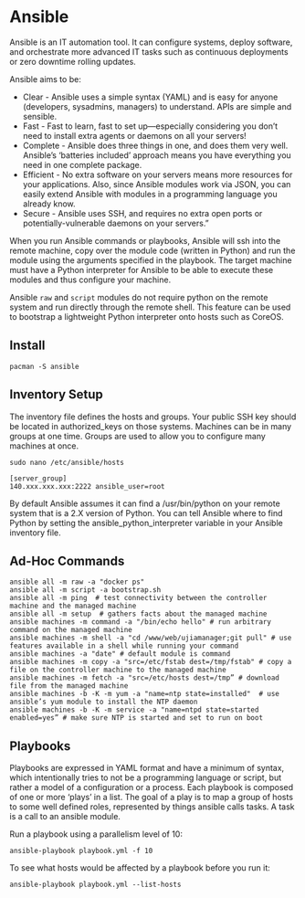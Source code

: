 # Ansible

Ansible is an IT automation tool. It can configure systems, deploy software, and orchestrate more advanced IT tasks such as continuous deployments or zero downtime rolling updates.

Ansible aims to be:

- Clear - Ansible uses a simple syntax (YAML) and is easy for anyone (developers, sysadmins, managers) to understand. APIs are simple and sensible.
- Fast - Fast to learn, fast to set up—especially considering you don’t need to install extra agents or daemons on all your servers!
- Complete - Ansible does three things in one, and does them very well. Ansible’s ‘batteries included’ approach means you have everything you need in one complete package.
- Efficient - No extra software on your servers means more resources for your applications. Also, since Ansible modules work via JSON, you can easily extend Ansible with modules in a programming language you already know.
- Secure - Ansible uses SSH, and requires no extra open ports or potentially-vulnerable daemons on your servers.”

When you run Ansible commands or playbooks, Ansible will ssh into the remote machine, copy over the module code (written in Python) and run the module using the arguments specified in the playbook.
The target machine must have a Python interpreter for Ansible to be able to execute these modules and thus configure your machine.

Ansible `raw` and `script` modules do not require python on the remote system and run directly through the remote shell.
This feature can be used to bootstrap a lightweight Python interpreter onto hosts such as CoreOS.


## Install
```
pacman -S ansible
```

## Inventory Setup
The inventory file defines the hosts and groups.
Your public SSH key should be located in authorized_keys on those systems.
Machines can be in many groups at one time. Groups are used to allow you to configure many machines at once.
```
sudo nano /etc/ansible/hosts
```

```
[server_group]
140.xxx.xxx.xxx:2222 ansible_user=root
```

By default Ansible assumes it can find a /usr/bin/python on your remote system that is a 2.X version of Python.
You can tell Ansible where to find Python by setting the ansible_python_interpreter variable in your Ansible inventory file.

## Ad-Hoc Commands
```
ansible all -m raw -a "docker ps"
ansible all -m script -a bootstrap.sh
ansible all -m ping  # test connectivity between the controller machine and the managed machine
ansible all -m setup  # gathers facts about the managed machine
ansible machines -m command -a "/bin/echo hello" # run arbitrary command on the managed machine
ansible machines -m shell -a "cd /www/web/ujiamanager;git pull" # use features available in a shell while running your command
ansible machines -a "date" # default module is command
ansible machines -m copy -a "src=/etc/fstab dest=/tmp/fstab" # copy a file on the controller machine to the managed machine
ansible machines -m fetch -a "src=/etc/hosts dest=/tmp” # download file from the managed machine
ansible machines -b -K -m yum -a "name=ntp state=installed"  # use ansible’s yum module to install the NTP daemon
ansible machines -b -K -m service -a "name=ntpd state=started enabled=yes” # make sure NTP is started and set to run on boot
```

## Playbooks
Playbooks are expressed in YAML format and have a minimum of syntax, which intentionally tries to not be a programming language or script, but rather a model of a configuration or a process.
Each playbook is composed of one or more ‘plays’ in a list.
The goal of a play is to map a group of hosts to some well defined roles, represented by things ansible calls tasks. A task is a call to an ansible module.

Run a playbook using a parallelism level of 10:
```
ansible-playbook playbook.yml -f 10
```

To see what hosts would be affected by a playbook before you run it:
```
ansible-playbook playbook.yml --list-hosts
```
